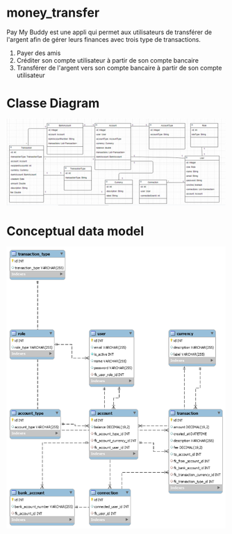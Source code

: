 # money_transfer

Pay My Buddy est une appli qui permet aux utilisateurs de transférer de l'argent afin de gérer leurs finances avec trois type de transactions.
1. Payer des amis
2. Créditer son compte utilisateur à partir de son compte bancaire
3. Transférer de l'argent vers son compte bancaire à partir de son compte utilisateur

# Classe Diagram

![diagrams](https://github.com/bamamoudou/moneyTransferOCMB/blob/master/diagrams/classDiagram.PNG)

# Conceptual data model

![diagrams](https://github.com/bamamoudou/moneyTransferOCMB/blob/master/diagrams/cmd.png)

